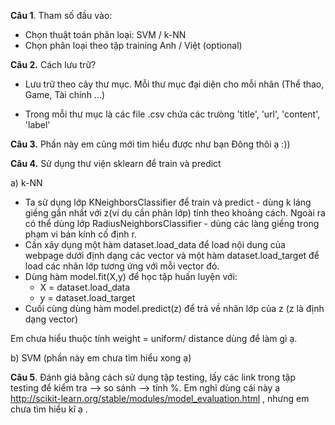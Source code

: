 **Câu 1**. Tham số đầu vào: 

 - Chọn thuật toán phân loại: SVM / k-NN
 - Chọn phân loại theo tập training Anh / Việt (optional)

**Câu 2.** Cách lưu trữ? 

 - Lưu trữ theo cây thư mục. Mỗi thư mục đại diện cho mỗi nhãn (Thể
   thao, Game, Tài chính ...)

 - Trong mỗi thư mục là các file .csv chứa các trưòng 'title', 'url',
   'content', 'label'

**Câu 3.** Phần này em cũng mới tìm hiểu được như bạn Đông thôi ạ :))

**Câu 4.** Sử dụng thư viện sklearn để train và predict

a) k-NN

 - Ta sử dụng lớp KNeighborsClassifier để train và predict - dùng k láng
   giềng gần nhất với z(ví dụ cần phân lớp) tính theo khoảng cách. Ngoài
   ra có thể dùng lớp RadiusNeighborsClassifier - dùng các làng giềng
   trong phạm vi bán kính cố định r.
 - Cần xây dụng một hàm dataset.load_data để load nội dung của webpage
   dưới định dạng các vector và một hàm dataset.load_target để load các
   nhãn lớp tương ứng với mỗi vector đó.
 - Dùng hàm model.fit(X,y) để học tập huấn luyện với:
	+ X =  dataset.load_data
	+ y = dataset.load_target
 - Cuối cùng dùng hàm model.predict(z) để trả về nhãn lớp của z (z là
   định dạng vector)

Em chưa hiểu thuộc tính weight = uniform/ distance dùng để làm gì ạ.

b) SVM (phần này em chưa tìm hiểu xong ạ)

**Câu 5**. Đánh giá bằng cách sử dụng tập testing, lấy các link trong tập testing để kiểm tra --> so sánh --> tính %. Em nghĩ dùng cái này ạ http://scikit-learn.org/stable/modules/model_evaluation.html , nhưng em chưa tìm hiểu kĩ ạ .

